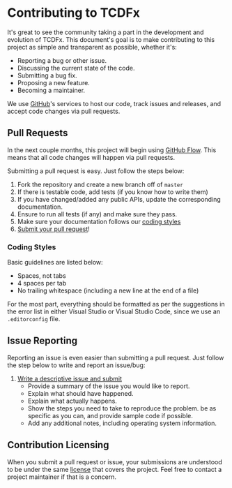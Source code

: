 # Contributing to TCDFx

It's great to see the community taking a part in the development and evolution of TCDFx. This document's goal is to make contributing to this project as simple and transparent as possible, whether it's:

- Reporting a bug or other issue.
- Discussing the current state of the code.
- Submitting a bug fix.
- Proposing a new feature.
- Becoming a maintainer.

We use [GitHub](https://github.com)'s services to host our code, track issues and releases, and accept code changes via pull requests.

## Pull Requests

In the next couple months, this project will begin using [GitHub Flow](https://guides.github.com/introduction/flow/index.html). This means that all code changes will happen via pull requests.

Submitting a pull request is easy. Just follow the steps below:

1. Fork the repository and create a new branch off of `master`
2. If there is testable code, add tests (if you know how to write them)
3. If you have changed/added any public APIs, update the corresponding documentation.
4. Ensure to run all tests (if any) and make sure they pass.
5. Make sure your documentation follows our [coding styles](#coding-styles)
6. [Submit your pull request](https://github.com/tom-corwin/tcdfx/pull/new)!

### Coding Styles

Basic guidelines are listed below:

* Spaces, not tabs
* 4 spaces per tab
* No trailing whitespace (including a new line at the end of a file)

For the most part, everything should be formatted as per the suggestions in the error list in either Visual Studio or Visual Studio Code, since we use an `.editorconfig` file.

## Issue Reporting

Reporting an issue is even easier than submitting a pull request. Just follow the step below to write and report an issue/bug:

1. [Write a descriptive issue and submit](https://github.com/tom-corwin/tcdfx/issue/new)
    - Provide a summary of the issue you would like to report.
    - Explain what should have happened.
    - Explain what actually happens.
    - Show the steps you need to take to reproduce the problem. be as specific as you can, and provide sample code if possible.
    - Add any additional notes, including operating system information.

## Contribution Licensing

When you submit a pull request or issue, your submissions are understood to be under the same [license](https://github.com/tom-corwin/tcdfx/blob/master/LICENSE.md) that covers the project. Feel free to contact a project maintainer if that is a concern.